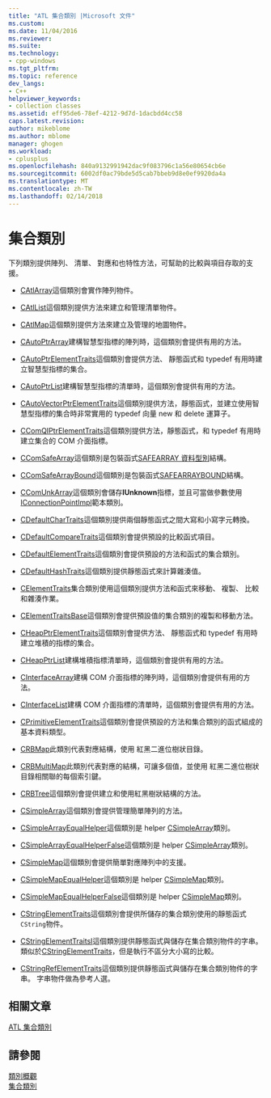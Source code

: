 ```yaml
---
title: "ATL 集合類別 |Microsoft 文件"
ms.custom: 
ms.date: 11/04/2016
ms.reviewer: 
ms.suite: 
ms.technology:
- cpp-windows
ms.tgt_pltfrm: 
ms.topic: reference
dev_langs:
- C++
helpviewer_keywords:
- collection classes
ms.assetid: eff95de6-78ef-4212-9d7d-1dacbdd4cc58
caps.latest.revision: 
author: mikeblome
ms.author: mblome
manager: ghogen
ms.workload:
- cplusplus
ms.openlocfilehash: 840a9132991942dac9f083796c1a56e80654cb6e
ms.sourcegitcommit: 6002df0ac79bde5d5cab7bbeb9d8e0ef9920da4a
ms.translationtype: MT
ms.contentlocale: zh-TW
ms.lasthandoff: 02/14/2018
---
```

# <a name="collection-classes"></a>集合類別
下列類別提供陣列、 清單、 對應和也特性方法，可幫助的比較與項目存取的支援。  
  
-   [CAtlArray](../atl/reference/catlarray-class.md)這個類別會實作陣列物件。  
  
-   [CAtlList](../atl/reference/catllist-class.md)這個類別提供方法來建立和管理清單物件。  
  
-   [CAtlMap](../atl/reference/catlmap-class.md)這個類別提供方法來建立及管理的地圖物件。  
  
-   [CAutoPtrArray](../atl/reference/cautoptrarray-class.md)建構智慧型指標的陣列時，這個類別會提供有用的方法。  
  
-   [CAutoPtrElementTraits](../atl/reference/cautoptrelementtraits-class.md)這個類別會提供方法、 靜態函式和 typedef 有用時建立智慧型指標的集合。  
  
-   [CAutoPtrList](../atl/reference/cautoptrlist-class.md)建構智慧型指標的清單時，這個類別會提供有用的方法。  
  
-   [CAutoVectorPtrElementTraits](../atl/reference/cautovectorptrelementtraits-class.md)這個類別提供方法，靜態函式，並建立使用智慧型指標的集合時非常實用的 typedef 向量 new 和 delete 運算子。  
  
-   [CComQIPtrElementTraits](../atl/reference/ccomqiptrelementtraits-class.md)這個類別提供方法，靜態函式，和 typedef 有用時建立集合的 COM 介面指標。  
  
-   [CComSafeArray](../atl/reference/ccomsafearray-class.md)這個類別是包裝函式[SAFEARRAY 資料型別](http://msdn.microsoft.com/en-us/9ec8025b-4763-4526-ab45-390c5d8b3b1e)結構。  
  
-   [CComSafeArrayBound](../atl/reference/ccomsafearraybound-class.md)這個類別是包裝函式[SAFEARRAYBOUND](http://msdn.microsoft.com/en-us/303a9bdb-71d6-4f14-8747-84cf84936c6d)結構。  
  
-   [CComUnkArray](../atl/reference/ccomunkarray-class.md)這個類別會儲存**IUnknown**指標，並且可當做參數使用[IConnectionPointImpl](../atl/reference/iconnectionpointimpl-class.md)範本類別。  
  
-   [CDefaultCharTraits](../atl/reference/cdefaultchartraits-class.md)這個類別提供兩個靜態函式之間大寫和小寫字元轉換。  
  
-   [CDefaultCompareTraits](../atl/reference/cdefaultcomparetraits-class.md)這個類別會提供預設的比較函式項目。  
  
-   [CDefaultElementTraits](../atl/reference/cdefaultelementtraits-class.md)這個類別會提供預設的方法和函式的集合類別。  
  
-   [CDefaultHashTraits](../atl/reference/cdefaulthashtraits-class.md)這個類別提供靜態函式來計算雜湊值。  
  
-   [CElementTraits](../atl/reference/celementtraits-class.md)集合類別使用這個類別提供方法和函式來移動、 複製、 比較和雜湊作業。  
  
-   [CElementTraitsBase](../atl/reference/celementtraitsbase-class.md)這個類別會提供預設值的集合類別的複製和移動方法。  
  
-   [CHeapPtrElementTraits](../atl/reference/cheapptrelementtraits-class.md)這個類別會提供方法、 靜態函式和 typedef 有用時建立堆積的指標的集合。  
  
-   [CHeapPtrList](../atl/reference/cheapptrlist-class.md)建構堆積指標清單時，這個類別會提供有用的方法。  
  
-   [CInterfaceArray](../atl/reference/cinterfacearray-class.md)建構 COM 介面指標的陣列時，這個類別會提供有用的方法。  
  
-   [CInterfaceList](../atl/reference/cinterfacelist-class.md)建構 COM 介面指標的清單時，這個類別會提供有用的方法。  
  
-   [CPrimitiveElementTraits](../atl/reference/cprimitiveelementtraits-class.md)這個類別會提供預設的方法和集合類別的函式組成的基本資料類型。  
  
-   [CRBMap](../atl/reference/crbmap-class.md)此類別代表對應結構，使用 紅黑二進位樹狀目錄。  
  
-   [CRBMultiMap](../atl/reference/crbmultimap-class.md)此類別代表對應的結構，可讓多個值，並使用 紅黑二進位樹狀目錄相關聯的每個索引鍵。  
  
-   [CRBTree](../atl/reference/crbtree-class.md)這個類別會提供建立和使用紅黑樹狀結構的方法。  
  
-   [CSimpleArray](../atl/reference/csimplearray-class.md)這個類別會提供管理簡單陣列的方法。  
  
-   [CSimpleArrayEqualHelper](../atl/reference/csimplearrayequalhelper-class.md)這個類別是 helper [CSimpleArray](../atl/reference/csimplearray-class.md)類別。  
  
-   [CSimpleArrayEqualHelperFalse](../atl/reference/csimplearrayequalhelperfalse-class.md)這個類別是 helper [CSimpleArray](../atl/reference/csimplearray-class.md)類別。  
  
-   [CSimpleMap](../atl/reference/csimplemap-class.md)這個類別會提供簡單對應陣列中的支援。  
  
-   [CSimpleMapEqualHelper](../atl/reference/csimplemapequalhelper-class.md)這個類別是 helper [CSimpleMap](../atl/reference/csimplemap-class.md)類別。  
  
-   [CSimpleMapEqualHelperFalse](../atl/reference/csimplemapequalhelperfalse-class.md)這個類別是 helper [CSimpleMap](../atl/reference/csimplemap-class.md)類別。  
  
-   [CStringElementTraits](../atl/reference/cstringelementtraits-class.md)這個類別會提供所儲存的集合類別使用的靜態函式`CString`物件。  
  
-   [CStringElementTraitsI](../atl/reference/cstringelementtraitsi-class.md)這個類別提供靜態函式與儲存在集合類別物件的字串。 類似於[CStringElementTraits](../atl/reference/cstringelementtraits-class.md)，但是執行不區分大小寫的比較。  
  
-   [CStringRefElementTraits](../atl/reference/cstringrefelementtraits-class.md)這個類別提供靜態函式與儲存在集合類別物件的字串。 字串物件做為參考人選。  
  
## <a name="related-articles"></a>相關文章  
 [ATL 集合類別](../atl/atl-collection-classes.md)  
  
## <a name="see-also"></a>請參閱  
 [類別概觀](../atl/atl-class-overview.md)   
 [集合類別](../atl/atl-collection-classes.md)

